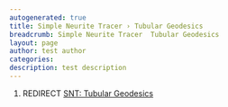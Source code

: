 ```yaml
---
autogenerated: true
title: Simple Neurite Tracer › Tubular Geodesics
breadcrumb: Simple Neurite Tracer  Tubular Geodesics
layout: page
author: test author
categories: 
description: test description
---
```


1.  REDIRECT [SNT: Tubular Geodesics](SNT__Tubular_Geodesics "wikilink")
